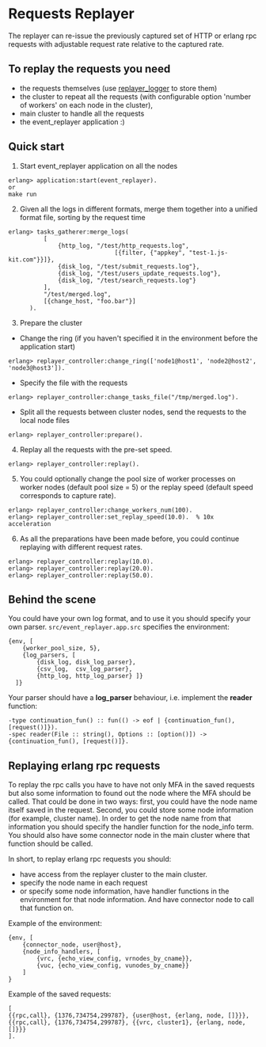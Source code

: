 Requests Replayer
=================

The replayer can re-issue the previously captured set of HTTP or erlang rpc 
requests with adjustable request rate relative to the captured rate.

To replay the requests you need
-------------------------------
* the requests themselves (use [replayer_logger](https://github.com/EchoTeam/replayer_logger) to store them)
* the cluster to repeat all the requests (with configurable option 'number of workers' on each node in the cluster),
* main cluster to handle all the requests
* the event_replayer application :)


Quick start
-----------

1. Start event_replayer application on all the nodes 
```
erlang> application:start(event_replayer).
or
make run
```

2. Given all the logs in different formats, merge them together into a unified format file, sorting by the request time
```
erlang> tasks_gatherer:merge_logs(
          [
              {http_log, "/test/http_requests.log",
                              [{filter, {"appkey", "test-1.js-kit.com"}}]},
              {disk_log, "/test/submit_requests.log"},
              {disk_log, "/test/users_update_requests.log"},
              {disk_log, "/test/search_requests.log"}
          ],
          "/test/merged.log",
          [{change_host, "foo.bar"}]
      ).
```

3. Prepare the cluster
 * Change the ring (if you haven't specified it in the environment before the application start)
```
erlang> replayer_controller:change_ring(['node1@host1', 'node2@host2', 'node3@host3']).
```
 * Specify the file with the requests
```
erlang> replayer_controller:change_tasks_file("/tmp/merged.log").
```
 * Split all the requests between cluster nodes, send the requests to the local node files
```
erlang> replayer_controller:prepare().
```

4. Replay all the requests with the pre-set speed.
```
erlang> replayer_controller:replay().
```

5. You could optionally change the pool size of worker processes on worker nodes (default pool size = 5) or the replay speed (default speed corresponds to capture rate).
```
erlang> replayer_controller:change_workers_num(100).
erlang> replayer_controller:set_replay_speed(10.0).  % 10x acceleration
```

6. As all the preparations have been made before, you could continue replaying with different request rates.
```
erlang> replayer_controller:replay(10.0).
erlang> replayer_controller:replay(20.0).
erlang> replayer_controller:replay(50.0).
```


Behind the scene
----------------

You could have your own log format, and to use it you should specify your own parser.
`src/event_replayer.app.src` specifies the environment:
```
{env, [
    {worker_pool_size, 5},
    {log_parsers, [
        {disk_log, disk_log_parser},
        {csv_log,  csv_log_parser},
        {http_log, http_log_parser} ]}
  ]}
```


Your parser should have a **log_parser** behaviour, i.e. implement the **reader** function:
```
-type continuation_fun() :: fun(() -> eof | {continuation_fun(), [request()]}).
-spec reader(File :: string(), Options :: [option()]) -> {continuation_fun(), [request()]}.
```


Replaying erlang rpc requests
----------------------

To replay the rpc calls you have to have not only MFA in the saved requests but also some information to found out the node where the MFA should be called.
That could be done in two ways: first, you could have the node name itself saved in the request. Second, you could store some node information (for example, cluster name). In order to get the node name from that information you should specify the handler function for the node_info term. You should also have some connector node in the main cluster where that function should be called.

In short, to replay erlang rpc requests you should:
* have access from the replayer cluster to the main cluster.
* specify the node name in each request 
* or specify some node information, have handler functions in the environment for that node information. And have connector node to call that function on.

Example of the environment:
```
{env, [
    {connector_node, user@host},
    {node_info_handlers, [
        {vrc, {echo_view_config, vrnodes_by_cname}},
        {vuc, {echo_view_config, vunodes_by_cname}}
    ]
}
```

Example of the saved requests:
```
[
{{rpc,call}, {1376,734754,299787}, {user@host, {erlang, node, []}}},
{{rpc,call}, {1376,734754,299787}, {{vrc, cluster1}, {erlang, node, []}}}
].
```

